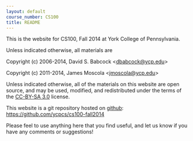 ```yaml
---
layout: default
course_number: CS100
title: README
---
```


This is the website for CS100, Fall 2014 at York College of
Pennsylvania.

Unless indicated otherwise, all materials are

Copyright (c) 2006-2014, David S. Babcock &lt;<dbabcock@ycp.edu>&gt;

Copyright (c) 2011-2014, James Moscola &lt;<jmoscola@ycp.edu>&gt;

Unless indicated otherwise, all of the materials on this website
are open source, and may be used, modified, and redistributed
under the terms of the <a href="http://creativecommons.org/licenses/by-sa/3.0/us/">CC-BY-SA 3.0</a>
license.

This website is a git repository hosted on [github](https://github.com): <https://github.com/ycpcs/cs100-fall2014>

Please feel to use anything here that you find useful,
and let us know if you have any comments or suggestions!
